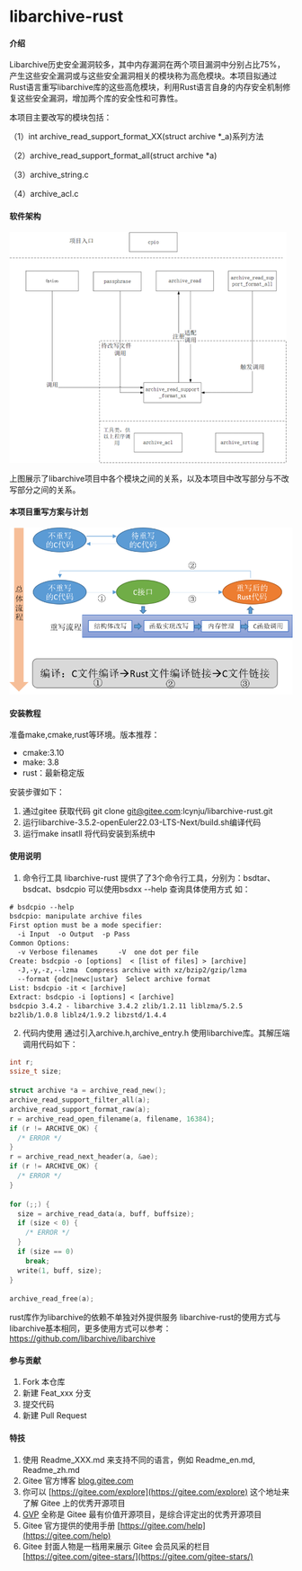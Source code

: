 # libarchive-rust

#### 介绍
Libarchive历史安全漏洞较多，其中内存漏洞在两个项目漏洞中分别占比75%，产生这些安全漏洞或与这些安全漏洞相关的模块称为高危模块。本项目拟通过Rust语言重写libarchive库的这些高危模块，利用Rust语言自身的内存安全机制修复这些安全漏洞，增加两个库的安全性和可靠性。

本项目主要改写的模块包括：

（1）int archive_read_support_format_XX(struct archive *_a)系列方法

（2）archive_read_support_format_all(struct archive *a)

（3）archive_string.c

（4）archive_acl.c


#### 软件架构

![输入图片说明](images/libarchive_architecture_description.png)

上图展示了libarchive项目中各个模块之间的关系，以及本项目中改写部分与不改写部分之间的关系。

#### 本项目重写方案与计划

![输入图片说明](images/project_plan.png)


#### 安装教程

准备make,cmake,rust等环境。版本推荐：       
- cmake:3.10
- make: 3.8  
- rust：最新稳定版

安装步骤如下：
1. 通过gitee 获取代码  git clone git@gitee.com:lcynju/libarchive-rust.git
2. 运行libarchive-3.5.2-openEuler22.03-LTS-Next/build.sh编译代码
3. 运行make insatll 将代码安装到系统中

#### 使用说明

1. 命令行工具
libarchive-rust 提供了了3个命令行工具，分别为：bsdtar、bsdcat、bsdcpio 可以使用bsdxx --help 查询具体使用方式
如：
```shell
# bsdcpio --help
bsdcpio: manipulate archive files
First option must be a mode specifier:
  -i Input  -o Output  -p Pass
Common Options:
  -v Verbose filenames     -V  one dot per file
Create: bsdcpio -o [options]  < [list of files] > [archive]
  -J,-y,-z,--lzma  Compress archive with xz/bzip2/gzip/lzma
  --format {odc|newc|ustar}  Select archive format
List: bsdcpio -it < [archive]
Extract: bsdcpio -i [options] < [archive]
bsdcpio 3.4.2 - libarchive 3.4.2 zlib/1.2.11 liblzma/5.2.5 bz2lib/1.0.8 liblz4/1.9.2 libzstd/1.4.4 
```

2. 代码内使用
通过引入archive.h,archive_entry.h 使用libarchive库。其解压端调用代码如下：

```c++
int r;
ssize_t size;

struct archive *a = archive_read_new();
archive_read_support_filter_all(a);
archive_read_support_format_raw(a);
r = archive_read_open_filename(a, filename, 16384);
if (r != ARCHIVE_OK) {
  /* ERROR */
}
r = archive_read_next_header(a, &ae);
if (r != ARCHIVE_OK) {
  /* ERROR */
}

for (;;) {
  size = archive_read_data(a, buff, buffsize);
  if (size < 0) {
    /* ERROR */
  }
  if (size == 0)
    break;
  write(1, buff, size);
}

archive_read_free(a);
```
rust库作为libarchive的依赖不单独对外提供服务 libarchive-rust的使用方式与libarchive基本相同，更多使用方式可以参考：https://github.com/libarchive/libarchive

#### 参与贡献

1.  Fork 本仓库
2.  新建 Feat_xxx 分支
3.  提交代码
4.  新建 Pull Request


#### 特技

1.  使用 Readme\_XXX.md 来支持不同的语言，例如 Readme\_en.md, Readme\_zh.md
2.  Gitee 官方博客 [blog.gitee.com](https://blog.gitee.com)
3.  你可以 [https://gitee.com/explore](https://gitee.com/explore) 这个地址来了解 Gitee 上的优秀开源项目
4.  [GVP](https://gitee.com/gvp) 全称是 Gitee 最有价值开源项目，是综合评定出的优秀开源项目
5.  Gitee 官方提供的使用手册 [https://gitee.com/help](https://gitee.com/help)
6.  Gitee 封面人物是一档用来展示 Gitee 会员风采的栏目 [https://gitee.com/gitee-stars/](https://gitee.com/gitee-stars/)